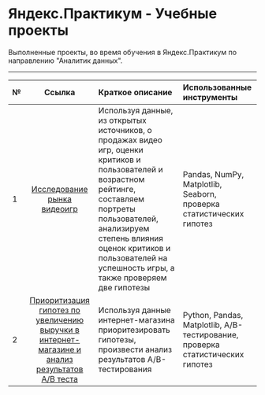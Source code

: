 # Яндекс.Практикум - Учебные проекты
Выполненные проекты, во время обучения в Яндекс.Практикум по направлению "Аналитик данных".

---

| №                   | Ссылка               | Краткое описание                                             |Использованные инструменты |
| :------------------ | :-------------------:|:-------------------------                                 |:------------------------  |
| 1                   |[Исследование рынка видеоигр](https://github.com/Broggo1/yandex-praktikum-projects/tree/main/Исследование%20рынка%20видеоигр)|  Используя данные, из открытых источников, о продажах видео игр, оценки критиков и пользователей и возрастном рейтинге, составляем портреты пользователей, анализируем степень влияния оценок критиков и пользователей на успешность игры, а также проверяем две гипотезы|Pandas, NumPy, Matplotlib, Seaborn,  проверка статистических гипотез
| 2                   |[Приоритизация гипотез по увеличению выручки в интернет-магазине и анализ результатов A/B теста](https://github.com/Broggo1/yandex-praktikum-projects/tree/main/Приоритизация%20гипотез%20по%20увеличению%20выручки%20в%20интернет-магазине%20и%20%20анализ%20результатов%20АВ-теста)| Используя данные интернет-магазина приоритезировать гипотезы, произвести анализ результатов A/B-тестирования|Python, Pandas, Matplotlib, A/B-тестирование, проверка статистических гипотез|
